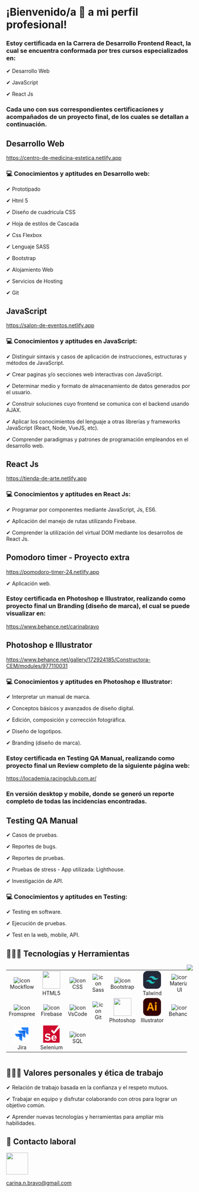 # ¡Bienvenido/a 👋 a mi perfil profesional!   

### Estoy certificada en la Carrera de Desarrollo Frontend React, la cual se encuentra conformada por tres cursos especializados en:

✔ Desarrollo Web

✔ JavaScript 

✔ React Js

### Cada uno con sus correspondientes certificaciones y acompañados de un proyecto final, de los cuales se detallan a continuación.


## Desarrollo Web
https://centro-de-medicina-estetica.netlify.app

### 💻 Conocimientos y aptitudes en Desarrollo web:

✔ Prototipado

✔ Html 5

✔ Diseño de cuadricula CSS

✔ Hoja de estilos de Cascada

✔ Css Flexbox

✔ Lenguaje SASS

✔ Bootstrap

✔ Alojamiento Web

✔ Servicios de Hosting

✔ Git


## JavaScript
https://salon-de-eventos.netlify.app

### 💻 Conocimientos y aptitudes en JavaScript:

✔ Distinguir sintaxis y casos de aplicación de instrucciones, estructuras y métodos de JavaScript.

✔ Crear paginas y/o secciones web interactivas con JavaScript.

✔ Determinar medio y formato de almacenamiento de datos generados por el usuario.

✔ Construir soluciones cuyo frontend se comunica con el backend usando AJAX.

✔ Aplicar los conocimientos del lenguaje a otras librerías y frameworks JavaScript (React, Node, VueJS, etc).

✔ Comprender paradigmas y patrones de programación empleandos en el desarrollo web.


## React Js
https://tienda-de-arte.netlify.app

### 💻 Conocimientos y aptitudes en React Js:

✔ Programar por componentes mediante JavaScript, Js, ES6.

✔ Aplicación del manejo de rutas utilizando Firebase.

✔ Comprender la utilización del virtual DOM mediante los desarrollos de React Js.


## Pomodoro timer - Proyecto extra
https://pomodoro-timer-24.netlify.app

✔ Aplicación web.


### Estoy certificada en Photoshop e Illustrator, realizando como proyecto final un Branding (diseño de marca), el cual se puede visualizar en: 
https://www.behance.net/carinabravo 

## Photoshop e Illustrator 
https://www.behance.net/gallery/172924185/Constructora-CEM/modules/977110031

### 💻 Conocimientos y aptitudes en Photoshop e Illustrator:

✔ Interpretar un manual de marca.

✔ Conceptos básicos y avanzados de diseño digital.

✔ Edición, composición y corrección fotográfica.

✔ Diseño de logotipos.

✔ Branding (diseño de marca).


### Estoy certificada en Testing QA Manual, realizando como proyecto final un Review completo de la siguiente página web: 
https://locademia.racingclub.com.ar/ 
### En versión desktop y mobile, donde se generó un reporte completo de todas las incidencias encontradas.

## Testing QA Manual

✔ Casos de pruebas.

✔ Reportes de bugs.

✔ Reportes de pruebas.

✔ Pruebas de stress - App utilizada: Lighthouse.

✔ Investigación de API.


### 💻 Conocimientos y aptitudes en Testing:

✔ Testing en software.

✔ Ejecución de pruebas.

✔ Test en la web, mobile, API.


## 👩🏻‍💻 Tecnologías y Herramientas


<div style="display: flex; align-items: flex-start; align: center">
<table align="center">
  <tr>
 <td align="center"  width="96">
        <img src="https://github.com/carinabravo/carinabravo/assets/54654136/dc5b859d-f2cd-425f-87ff-6006fec640c3" alt="icon" width="48" height="48"/>
      <br>Mockflow
    </td>
   <td align="center"  width="96">
        <img src="https://skillicons.dev/icons?i=html" width="48" height="48"/>
      <br>HTML5
    </td>
    <td align="center" width="96">
        <img src="https://skillicons.dev/icons?i=css"  alt="icon" width="48" height="48" />
      <br>CSS
    </td>
    <td align="center" width="96">
        <img src="https://skillicons.dev/icons?i=sass"  alt="icon" width="48" height="48" alt="Sass" />
      <br>Sass
    </td>
    <td align="center"  width="96">
        <img src="https://skillicons.dev/icons?i=bootstrap" alt="icon" width="48" height="48" />
      <br>Bootstrap
    </td>
  <td align="center"  width="96">
        <img src="https://raw.githubusercontent.com/tandpfun/skill-icons/main/icons/TailwindCSS-Dark.svg" alt="icon" width="48" height="48" />
      <br>Talwind
    </td>
<td align="center"  width="96">
        <img src="https://github.com/carinabravo/carinabravo/assets/54654136/b2c6db1f-67e3-4510-a757-249adecbaf60" alt="icon" width="48" height="48" />
      <br>Material UI
</td>
    <td align="center" width="96">
        <img src="https://techstack-generator.vercel.app/js-icon.svg" alt="icon" width="65" height="65" />
      <br>JavaScript
    </td>
    <td align="center" width="96">
        <img src="https://techstack-generator.vercel.app/react-icon.svg" alt="icon" width="65" height="65" />
      <br>React
    </td>
   <td align="center" width="96">
        <img src="https://skillicons.dev/icons?i=vite" alt="icon" width="65" height="65" />
      <br>Vite
    </td>
      </tr>
  <tr>
      <td align="center" width="96">
        <img src="https://github.com/carinabravo/carinabravo/assets/54654136/73e7ddd2-515a-4535-b6f8-32aa5f9958d5" alt="icon" width="65" height="65" />
      <br>Fromspree
    </td>
  <td align="center" width="96">
        <img src="https://skillicons.dev/icons?i=firebase"  alt="icon" width="48" height="48" />
      <br>Firebase
             </td>
       <td align="center" width="96">
        <img src="https://skillicons.dev/icons?i=vscode"  alt="icon"  width="48" height="48"" />
      <br>VsCode
             </td>
    <td align="center" width="96"> 
        <img src="https://user-images.githubusercontent.com/25181517/192108372-f71d70ac-7ae6-4c0d-8395-51d8870c2ef0.png"  alt="icon" width="48" height="48" />
      <br>Git
      <td align="center" width="96">
        <img src="https://skillicons.dev/icons?i=photoshop" width="48" height="48" />
      <br>Photoshop
             </td>
  <td align="center" width="96">
        <img src="https://raw.githubusercontent.com/tandpfun/skill-icons/main/icons/Illustrator.svg"  alt="icon" width="48" height="48" />
      <br>Illustrator
             </td>
  <td align="center" width="96">
        <img src="https://github.com/carinabravo/carinabravo/assets/54654136/9c32d02f-ef06-4083-9faf-49a0debbd2eb"  alt="icon"  width="48" height="48" />
      <br>Behance
             </td>
      <td align="center" width="96">
        <img src="https://skillicons.dev/icons?i=postman"  alt="icon" width="48" height="48" />
      <br>Postman
             </td>
 <td align="center" width="96">
        <img src="https://github.com/carinabravo/carinabravo/assets/54654136/314233d0-fbd1-4558-a0dd-7a3a17e52910"  alt="icon" width="48" height="48" />
      <br>Lighthouse
             </td>
      <td align="center" width="96">
        <img src="https://raw.githubusercontent.com/devicons/devicon/master/icons/trello/trello-original.svg"  alt="icon" width="48" height="48" />
      <br>Trello
             </td>
   </tr>
  <tr>
 <td align="center" width="96">
        <img src="https://raw.githubusercontent.com/devicons/devicon/master/icons/jira/jira-original.svg"  alt="icon" width="48" height="48" />
      <br>Jira
             </td>
 <td align="center" width="96">
        <img src="https://raw.githubusercontent.com/devicons/devicon/master/icons/selenium/selenium-original.svg"  alt="icon" width="48" height="48" />
      <br>Selenium
             </td>
<td align="center" width="96">
        <img src="https://github.com/carinabravo/carinabravo/assets/54654136/1306296a-1fa9-4aca-8a57-7d8319949039"  alt="icon" width="48" height="48" />
      <br>SQL
             </td>
  </tr>
</table>
<br><br>
  <div style="display: flex; align-items: flex-start; align: center">
   <td align="center">
        <img src="https://github.com/carinabravo/carinabravo/assets/54654136/411b99c9-f8fd-445f-a0bd-1ad8d4f7a0c4"/>
    </td>
</div>
</div>

## 👩🏻‍💻 Valores personales y ética de trabajo

 ✔ Relación de trabajo basada en la confianza y el respeto mutuos.

 ✔ Trabajar en equipo y disfrutar colaborando con otros para lograr un objetivo común.

 ✔ Aprender nuevas tecnologías y herramientas para ampliar mis habilidades.
  
## 📲 Contacto laboral 
<p align="left">
<a href="https://www.linkedin.com/in/carina-bravo/" target="blank"><img align="center" src="https://github.com/carinabravo/carinabravo/assets/54654136/9a4d14bb-8ff0-48ca-9224-20b9f11dde1c" height="59" width="59"/><a/>
  </p>

carina.n.bravo@gmail.com












